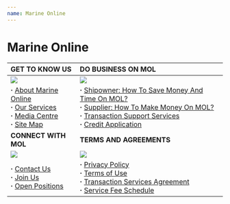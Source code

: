 ```yaml
---
name: Marine Online
---
```


# Marine Online

|**GET TO KNOW US**|**DO BUSINESS ON MOL**|
|:---|:---|
|![](https://bwec-file.oss-cn-hongkong.aliyuncs.com/cms/b2356400-0e65-11e9-9751-7b11b84e7cce.png)|![](https://bwec-file.oss-cn-hongkong.aliyuncs.com/cms/b3e90770-0e65-11e9-9751-7b11b84e7cce.png)|
|**&middot;** [About Marine Online](https://aboutus.marineonline.com/docs/knowus/aboutus)<br>**&middot;** [Our Services](https://aboutus.marineonline.com/docs/knowus/ourservices)<br>**&middot;** [Media Centre](https://aboutus.marineonline.com/docs/knowus/mediacentre)<br>**&middot;** [Site Map](https://aboutus.marineonline.com/docs/knowus/sitemap)|**&middot;** [Shipowner: How To Save Money And Time On MOL?](https://aboutus.marineonline.com/docs/business/business_shipowner)<br>**&middot;** [Supplier: How To Make Money On MOL?](https://aboutus.marineonline.com/docs/business/business_supplier)<br>**&middot;** [Transaction Support Services](https://aboutus.marineonline.com/docs/business/business_support)<br>**&middot;** [Credit Application](https://aboutus.marineonline.com/docs/business/business_credit)|
|**CONNECT WITH MOL**|**TERMS AND AGREEMENTS**|
|![](https://bwec-file.oss-cn-hongkong.aliyuncs.com/cms/b55b3510-0e65-11e9-9751-7b11b84e7cce.png)|![](https://bwec-file.oss-cn-hongkong.aliyuncs.com/cms/d745ea80-0e65-11e9-9751-7b11b84e7cce.png)|
|**&middot;** [Contact Us](https://aboutus.marineonline.com/docs/connect/contactus)<br>**&middot;** [Join Us](https://aboutus.marineonline.com/docs/connect/joinus)<br>**&middot;** [Open Positions](https://aboutus.marineonline.com/docs/connect/joinus)|**&middot;** [Privacy Policy](https://aboutus.marineonline.com/docs/terms/policy)<br>**&middot;** [Terms of Use](https://aboutus.marineonline.com/docs/terms/tnc)<br>**&middot;** [Transaction Services Agreement](https://aboutus.marineonline.com/docs/terms/agreement)<br>**&middot;** [Service Fee Schedule](https://aboutus.marineonline.com/docs/terms/fee)|
